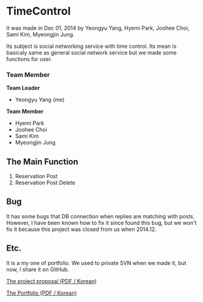 # TimeControl

It was made in Dec 01, 2014 by Yeongyu Yang, Hyemi Park, Joohee Choi, Sami Kim, Myeongjin Jung.

Its subject is social networking service with time control.
Its mean is basicaly same as general social network service but we made some functions for user.

### Team Member

**Team Leader**
* Yeongyu Yang (me)

**Team Member**
* Hyemi Park
* Joohee Choi
* Sami Kim
* Myeongjin Jung

## The Main Function 

1. Reservation Post
2. Reservation Post Delete

## Bug

It has some bugs that DB connection when replies are matching with posts. However, I have been known how to fix it since found this bug, but we won't fix it because this project was closed from us when 2014.12.

## Etc.

It is a my one of portfolio.
We used to private SVN when we made it, but now, I share it on GitHub.

[The project proposal (PDF / Korean)](https://www.dropbox.com/s/figs4e985rr67ic/%5B2.0%5D%20%EC%96%91%EC%97%B0%EA%B7%9C%20-%20Time%20Control%20SNS%20%28%EA%B8%B0%ED%9A%8D%EC%84%9C%29.pdf?dl=0")

[The Portfolio (PDF / Korean)](https://www.dropbox.com/s/b2so44ftnt76oe4/%5B3.0%5D%20%EC%96%91%EC%97%B0%EA%B7%9C%20-%20Time%20Control%20SNS%20%28%ED%8F%AC%ED%8A%B8%ED%8F%B4%EB%A6%AC%EC%98%A4%29.pdf?dl=0)
